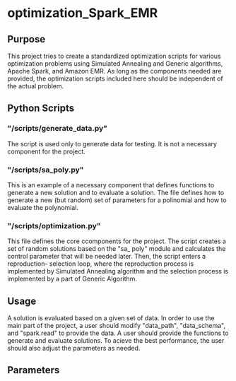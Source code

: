 # optimization_Spark_EMR
## Purpose
This project tries to create a standardized optimization scripts for various optimization problems using Simulated
Annealing and Generic algorithms, Apache Spark, and Amazon EMR. As long as the components needed are provided, 
the optimization scripts included here should be independent of the actual problem.
## Python Scripts
### "/scripts/generate_data.py"
The script is used only to generate data for testing. It is not a necessary component for the project.
### "/scripts/sa_poly.py"
This is an example of a necessary component that defines functions to generate a new solution and to evaluate a solution.
The file defines how to generate a new (but random) set of parameters for a polinomial and how to evaluate the
polynomial.
### "/scripts/optimization.py"
This file defines the core ccomponents for the project. The script creates a set of random solutions based on the "sa_
poly" module and calculates the control parameter that will be needed later. Then, the script enters a reproduction-
selection loop, where the reproduction process is implemented by Simulated Annealing algorithm and the selection process
is implemented by a part of Generic Algorithm.
## Usage
A solution is evaluated based on a given set of data. In order to use the main part of the project, a user should modify 
"data_path", "data_schema", and "spark.read" to provide the data.  A user should provide the functions to generate
and evaluate solutions. To acieve the best performance, the user should also adjust the parameters as needed.
## Parameters

